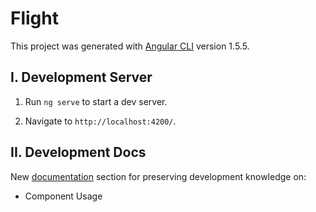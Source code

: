 # Flight

This project was generated with [Angular CLI](https://github.com/angular/angular-cli) version 1.5.5.

## I. Development Server

1. Run `ng serve` to start a dev server.

2. Navigate to `http://localhost:4200/`.

## II. Development Docs

New [documentation](documentation/) section for preserving development knowledge on:

- Component Usage
